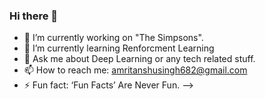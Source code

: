 ### Hi there 👋

- 🔭 I’m currently working on "The Simpsons".
- 🌱 I’m currently learning Renforcment Learning
- 💬 Ask me about Deep Learning or any tech related stuff.
- 📫 How to reach me: amritanshusingh682@gmail.com
- ⚡ Fun fact: ‘Fun Facts’ Are Never Fun.
-->
